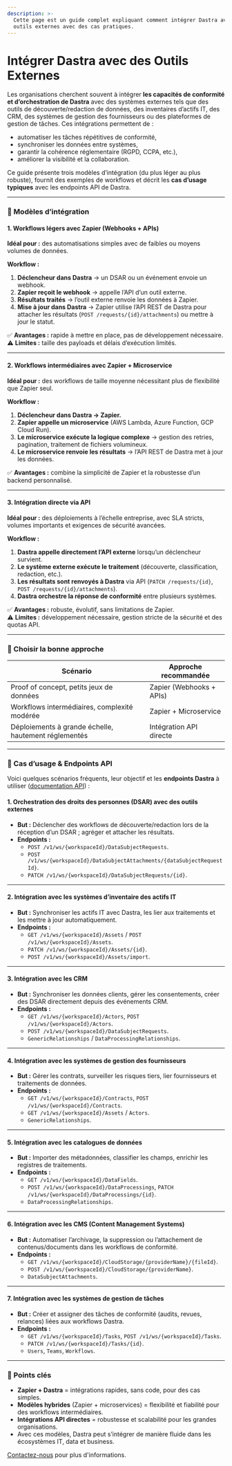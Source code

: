 ```yaml
---
description: >-
  Cette page est un guide complet expliquant comment intégrer Dastra avec des
  outils externes avec des cas pratiques.
---
```


# Intégrer Dastra avec des Outils Externes

Les organisations cherchent souvent à intégrer **les capacités de conformité et d’orchestration de Dastra** avec des systèmes externes tels que des outils de découverte/redaction de données, des inventaires d’actifs IT, des CRM, des systèmes de gestion des fournisseurs ou des plateformes de gestion de tâches. Ces intégrations permettent de :

* automatiser les tâches répétitives de conformité,
* synchroniser les données entre systèmes,
* garantir la cohérence réglementaire (RGPD, CCPA, etc.),
* améliorer la visibilité et la collaboration.

Ce guide présente trois modèles d’intégration (du plus léger au plus robuste), fournit des exemples de workflows et décrit les **cas d’usage typiques** avec les endpoints API de Dastra.

***

### 🔹 Modèles d’intégration

#### 1. Workflows légers avec Zapier (Webhooks + APIs)

**Idéal pour :** des automatisations simples avec de faibles ou moyens volumes de données.

**Workflow :**

1. **Déclencheur dans Dastra** → un DSAR ou un événement envoie un webhook.
2. **Zapier reçoit le webhook** → appelle l’API d’un outil externe.
3. **Résultats traités** → l’outil externe renvoie les données à Zapier.
4. **Mise à jour dans Dastra** → Zapier utilise l’API REST de Dastra pour attacher les résultats (`POST /requests/{id}/attachments`) ou mettre à jour le statut.

✅ **Avantages :** rapide à mettre en place, pas de développement nécessaire.\
⚠️ **Limites :** taille des payloads et délais d’exécution limités.

***

#### 2. Workflows intermédiaires avec Zapier + Microservice

**Idéal pour :** des workflows de taille moyenne nécessitant plus de flexibilité que Zapier seul.

**Workflow :**

1. **Déclencheur dans Dastra → Zapier.**
2. **Zapier appelle un microservice** (AWS Lambda, Azure Function, GCP Cloud Run).
3. **Le microservice exécute la logique complexe** → gestion des retries, pagination, traitement de fichiers volumineux.
4. **Le microservice renvoie les résultats** → l’API REST de Dastra met à jour les données.

✅ **Avantages :** combine la simplicité de Zapier et la robustesse d’un backend personnalisé.

***

#### 3. Intégration directe via API

**Idéal pour :** des déploiements à l’échelle entreprise, avec SLA stricts, volumes importants et exigences de sécurité avancées.

**Workflow :**

1. **Dastra appelle directement l’API externe** lorsqu’un déclencheur survient.
2. **Le système externe exécute le traitement** (découverte, classification, redaction, etc.).
3. **Les résultats sont renvoyés à Dastra** via API (`PATCH /requests/{id}`, `POST /requests/{id}/attachments`).
4. **Dastra orchestre la réponse de conformité** entre plusieurs systèmes.

✅ **Avantages :** robuste, évolutif, sans limitations de Zapier.\
⚠️ **Limites :** développement nécessaire, gestion stricte de la sécurité et des quotas API.

***

### 🔹 Choisir la bonne approche

| **Scénario**                                         | **Approche recommandée** |
| ---------------------------------------------------- | ------------------------ |
| Proof of concept, petits jeux de données             | Zapier (Webhooks + APIs) |
| Workflows intermédiaires, complexité modérée         | Zapier + Microservice    |
| Déploiements à grande échelle, hautement réglementés | Intégration API directe  |

***

### 📘 Cas d’usage & Endpoints API

Voici quelques scénarios fréquents, leur objectif et les **endpoints Dastra** à utiliser ([documentation API](https://doc.dastra.eu/api-references/liste-des-endpoints-dapi?utm_source=chatgpt.com)) :

#### 1. Orchestration des droits des personnes (DSAR) avec des outils externes

* **But :** Déclencher des workflows de découverte/redaction lors de la réception d’un DSAR ; agréger et attacher les résultats.
* **Endpoints :**
  * `POST /v1/ws/{workspaceId}/DataSubjectRequests`.
  * `POST /v1/ws/{workspaceId}/DataSubjectAttachments/{dataSubjectRequestId}`.
  * `PATCH /v1/ws/{workspaceId}/DataSubjectRequests/{id}`.

***

#### 2. Intégration avec les systèmes d’inventaire des actifs IT

* **But :** Synchroniser les actifs IT avec Dastra, les lier aux traitements et les mettre à jour automatiquement.
* **Endpoints :**
  * `GET /v1/ws/{workspaceId}/Assets` / `POST /v1/ws/{workspaceId}/Assets`.
  * `PATCH /v1/ws/{workspaceId}/Assets/{id}`.
  * `POST /v1/ws/{workspaceId}/Assets/import`.

***

#### 3. Intégration avec les CRM

* **But :** Synchroniser les données clients, gérer les consentements, créer des DSAR directement depuis des événements CRM.
* **Endpoints :**
  * `GET /v1/ws/{workspaceId}/Actors`, `POST /v1/ws/{workspaceId}/Actors`.
  * `POST /v1/ws/{workspaceId}/DataSubjectRequests`.
  * `GenericRelationships` / `DataProcessingRelationships`.

***

#### 4. Intégration avec les systèmes de gestion des fournisseurs

* **But :** Gérer les contrats, surveiller les risques tiers, lier fournisseurs et traitements de données.
* **Endpoints :**
  * `GET /v1/ws/{workspaceId}/Contracts`, `POST /v1/ws/{workspaceId}/Contracts`.
  * `GET /v1/ws/{workspaceId}/Assets` / `Actors`.
  * `GenericRelationships`.

***

#### 5. Intégration avec les catalogues de données

* **But :** Importer des métadonnées, classifier les champs, enrichir les registres de traitements.
* **Endpoints :**
  * `GET /v1/ws/{workspaceId}/DataFields`.
  * `POST /v1/ws/{workspaceId}/DataProcessings`, `PATCH /v1/ws/{workspaceId}/DataProcessings/{id}`.
  * `DataProcessingRelationships`.

***

#### 6. Intégration avec les CMS (Content Management Systems)

* **But :** Automatiser l’archivage, la suppression ou l’attachement de contenus/documents dans les workflows de conformité.
* **Endpoints :**
  * `GET /v1/ws/{workspaceId}/CloudStorage/{providerName}/{fileId}`.
  * `POST /v1/ws/{workspaceId}/CloudStorage/{providerName}`.
  * `DataSubjectAttachments`.

***

#### 7. Intégration avec les systèmes de gestion de tâches

* **But :** Créer et assigner des tâches de conformité (audits, revues, relances) liées aux workflows Dastra.
* **Endpoints :**
  * `GET /v1/ws/{workspaceId}/Tasks`, `POST /v1/ws/{workspaceId}/Tasks`.
  * `PATCH /v1/ws/{workspaceId}/Tasks/{id}`.
  * `Users`, `Teams`, `Workflows`.

***

### 🚀 Points clés

* **Zapier + Dastra** = intégrations rapides, sans code, pour des cas simples.
* **Modèles hybrides** (Zapier + microservices) = flexibilité et fiabilité pour des workflows intermédiaires.
* **Intégrations API directes** = robustesse et scalabilité pour les grandes organisations.
* Avec ces modèles, Dastra peut s’intégrer de manière fluide dans les écosystèmes IT, data et business.



[Contactez-nous](https://www.dastra.eu/fr/contacts/demo) pour plus d'informations.
